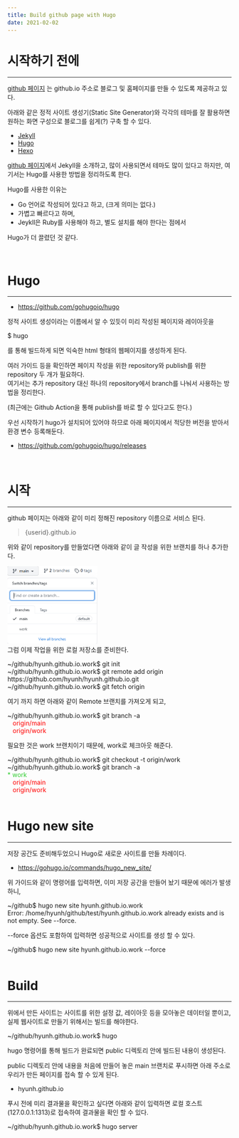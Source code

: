 ```yaml
---
title: Build github page with Hugo
date: 2021-02-02
---
```


# 시작하기 전에
---

[github 페이지](https://pages.github.com) 는 github.io 주소로 블로그 및 홈페이지를 만들 수 있도록 제공하고 있다.

아래와 같은 정적 사이트 생성기(Static Site Generator)와 각각의 테마를 잘 활용하면 원하는 화면 구성으로 블로그를 쉽게(?) 구축 할 수 있다.

- [Jekyll](https://github.com/jekyll/jekyll)
- [Hugo](https://github.com/gohugoio/hugo)
- [Hexo](https://github.com/hexojs/hexo)

[github 페이지](https://pages.github.com)에서 Jekyll을 소개하고, 많이 사용되면서 테마도 많이 있다고 하지만, 여기서는 Hugo를 사용한 방법을 정리하도록 한다.

Hugo를 사용한 이유는
- Go 언어로 작성되어 있다고 하고, (크게 의미는 없다.)
- 가볍고 빠르다고 하며,
- Jeykll은 Ruby를 사용해야 하고, 별도 설치를 해야 한다는 점에서

Hugo가 더 끌렸던 것 같다.

<br>

# Hugo
---

- https://github.com/gohugoio/hugo

정적 사이트 생성이라는 이름에서 알 수 있듯이 미리 작성된 페이지와 레이아웃을
<div class="textbox">
$ hugo
</div>

를 통해 빌드하게 되면 익숙한 html 형태의 웹페이지를 생성하게 된다.

여러 가이드 등을 확인하면 페이지 작성을 위한 repository와 publish를 위한 repository 두 개가 필요하다.<br>여기서는 추가 repository 대신 하나의 repository에서 branch를 나눠서 사용하는 방법을 정리한다.

(최근에는 Github Action을 통해 publish를 바로 할 수 있다고도 한다.)

우선 시작하기 hugo가 설치되어 있어야 하므로 아래 페이지에서 적당한 버전을 받아서 환경 변수 등록해둔다.

- https://github.com/gohugoio/hugo/releases

<br>

# 시작 
---

github 페이지는 아래와 같이 미리 정해진 repository 이름으로 서비스 된다.

> {userid}.github.io

위와 같이 repository를 만들었다면 아래와 같이 글 작성을 위한 브랜치를 하나 추가한다.

<img src="./res/branch.png" width="40%" height="30%"></img>
<br>
그럼 이제 작업을 위한 로컬 저장소를 준비한다.

<div class="textbox">
~/github/hyunh.github.io.work$ git init<br>
~/github/hyunh.github.io.work$ git remote add origin https://github.com/hyunh/hyunh.github.io.git<br>
~/github/hyunh.github.io.work$ git fetch origin
</div>

여기 까지 하면 아래와 같이 Remote 브랜치를 가져오게 되고,

<div class="textbox">
~/github/hyunh.github.io.work$ git branch -a<br>
<font color="red">&nbsp; &nbsp;origin/main</font><br>
<font color="red">&nbsp; &nbsp;origin/work</font>
</div>

필요한 것은 work 브랜치이기 때문에, work로 체크아웃 해준다.

<div class="textbox">
~/github/hyunh.github.io.work$ git checkout -t origin/work<br>
~/github/hyunh.github.io.work$ git branch -a<br>
<font color="limegreen">* work</font><br>
<font color="red">&nbsp; &nbsp;origin/main</font><br>
<font color="red">&nbsp; &nbsp;origin/work</font>
</div>

<br>

# Hugo new site
---

저장 공간도 준비해두었으니 Hugo로 새로운 사이트를 만들 차례이다.

- https://gohugo.io/commands/hugo_new_site/

위 가이드와 같이 명령어를 입력하면, 이미 저장 공간을 만들어 놨기 때문에 에러가 발생하니, 

<div class="textbox">
~/github$ hugo new site hyunh.github.io.work<br>
Error: /home/hyunh/github/test/hyunh.github.io.work already exists and is not empty. See --force.
</div>

--force 옵션도 포함하여 입력하면 성공적으로 사이트를 생성 할 수 있다.

<div class="textbox">
~/github$ hugo new site hyunh.github.io.work --force
</div>

<br>

# Build 
---

위에서 만든 사이트는 사이트를 위한 설정 값, 레이아웃 등을 모아놓은 데이터일 뿐이고, 실제 웹사이트로 만들기 위해서는 빌드를 해야한다.

<div class="textbox">
~/github/hyunh.github.io.work$ hugo
</div>

hugo 명령어를 통해 빌드가 완료되면 public 디렉토리 안에 빌드된 내용이 생성된다.

public 디렉토리 안에 내용을 처음에 만들어 놓은 main 브랜치로 푸시하면 아래 주소로 우리가 만든 페이지를 접속 할 수 있게 된다.

- hyunh.github.io 

푸시 전에 미리 결과물을 확인하고 싶다면 아래와 같이 입력하면 로컬 호스트(127.0.0.1:1313)로 접속하여 결과물을 확인 할 수 있다.

<div class="textbox">
~/github/hyunh.github.io.work$ hugo server
</div>
